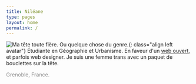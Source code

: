 ```yaml
---
title: Niléane
type: pages
layout: home
permalink: /
---
```

![Ma tête toute fière. Ou quelque chose du genre.](/images/layout/logos/Nileane-Chibi-v2-byJessBoooworth.jpg){: class="align left avatar"} Étudiante en Géographie et Urbanisme. En faveur d'un [web ouvert](https://www.mozilla.org/fr/about/manifesto/), et parfois web designer. Je suis une femme trans avec un paquet de bouclettes sur la tête.

<span style="opacity:.5;"><span class="octicon octicon-location"></span> Grenoble, France.</span>

